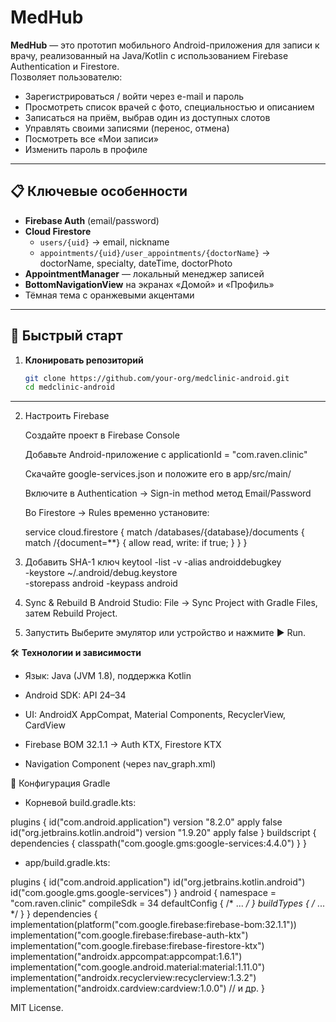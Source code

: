# MedHub

**MedHub** — это прототип мобильного Android-приложения для записи к врачу, реализованный на Java/Kotlin с использованием Firebase Authentication и Firestore.  
Позволяет пользователю:

- Зарегистрироваться / войти через e-mail и пароль  
- Просмотреть список врачей с фото, специальностью и описанием  
- Записаться на приём, выбрав один из доступных слотов  
- Управлять своими записями (перенос, отмена)  
- Посмотреть все «Мои записи»  
- Изменить пароль в профиле  

---

## 📋 **Ключевые особенности**

- **Firebase Auth** (email/password)  
- **Cloud Firestore**  
  - `users/{uid}` → email, nickname  
  - `appointments/{uid}/user_appointments/{doctorName}` → doctorName, specialty, dateTime, doctorPhoto  
- **AppointmentManager** — локальный менеджер записей  
- **BottomNavigationView** на экранах «Домой» и «Профиль»  
- Тёмная тема с оранжевыми акцентами  

---

## 🚀 **Быстрый старт**

1. **Клонировать репозиторий**  
   ```bash
   git clone https://github.com/your-org/medclinic-android.git
   cd medclinic-android

---

2. Настроить Firebase

    Создайте проект в Firebase Console

    Добавьте Android-приложение с applicationId = "com.raven.clinic"

    Скачайте google-services.json и положите его в app/src/main/

    Включите в Authentication → Sign-in method метод Email/Password

    Во Firestore → Rules временно установите:
    
    service cloud.firestore {
        match /databases/{database}/documents {
            match /{document=**} {
               allow read, write: if true;
               }
          }
    }

3. Добавить SHA-1 ключ
   keytool -list -v -alias androiddebugkey \
  -keystore ~/.android/debug.keystore \
  -storepass android -keypass android

4. Sync & Rebuild
В Android Studio: File → Sync Project with Gradle Files, затем Rebuild Project.

5. Запустить
Выберите эмулятор или устройство и нажмите ▶ Run.

🛠️ **Технологии и зависимости**

  - Язык: Java (JVM 1.8), поддержка Kotlin

  - Android SDK: API 24–34

  - UI: AndroidX AppCompat, Material Components, RecyclerView, CardView

  - Firebase BOM 32.1.1 → Auth KTX, Firestore KTX

  - Navigation Component (через nav_graph.xml)

🔧 Конфигурация Gradle

- Корневой build.gradle.kts:

plugins {
  id("com.android.application") version "8.2.0" apply false
  id("org.jetbrains.kotlin.android") version "1.9.20" apply false
}
buildscript {
  dependencies {
    classpath("com.google.gms:google-services:4.4.0")
  }
}

- app/build.gradle.kts:

plugins {
  id("com.android.application")
  id("org.jetbrains.kotlin.android")
  id("com.google.gms.google-services")
}
android {
  namespace = "com.raven.clinic"
  compileSdk = 34
  defaultConfig { /* ... */ }
  buildTypes { /* ... */ }
}
dependencies {
  implementation(platform("com.google.firebase:firebase-bom:32.1.1"))
  implementation("com.google.firebase:firebase-auth-ktx")
  implementation("com.google.firebase:firebase-firestore-ktx")
  implementation("androidx.appcompat:appcompat:1.6.1")
  implementation("com.google.android.material:material:1.11.0")
  implementation("androidx.recyclerview:recyclerview:1.3.2")
  implementation("androidx.cardview:cardview:1.0.0")
  // и др.
}

MIT License.
